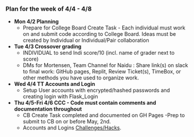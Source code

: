 ### **Plan for the week of 4/4 - 4/8**
* **Mon 4/2 Planning**
  * Prepare for College Board Create Task - Each individual must work on and submit code according to College Board. Ideas must be created by Individual or Individual/Pair collaboration
* **Tue 4/3 Crossover grading**
    * INDIVIDUAL to send Indi score/10 (incl. name of grader next to score) 
    * DMs for Mortensen, Team Channel for Naidu : Share link(s) on slack to final work:  GitHub pages, Replit, Review Ticket(s), TimeBox, or other methods you have used to organize work.
* **Wed 4/4 TT Accounts and Login**
  * Setup User accounts with encrypted/hashed passwords and creating login with Flask_Login
* **Thu 4/5-Fri 4/6 CCC - Code must contain comments and documentation throughout**
    * CB Create Task completed and documented on GH Pages -Prep to submit to CB on or before May, 2nd.
    * Accounts and Logins [Challenges/Hacks](https://github.com/nighthawkcoders/nighthawk_csp/wiki/Tri-3-TT3--Accounts-and-Login).
